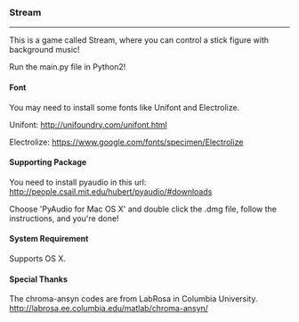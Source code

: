 ### Stream
-------

This is a game called Stream, where you can control a stick figure with background music!

Run the main.py file in Python2!

#### Font
You may need to install some fonts like Unifont and Electrolize.

Unifont: http://unifoundry.com/unifont.html

Electrolize: https://www.google.com/fonts/specimen/Electrolize

#### Supporting Package
You need to install pyaudio in this url:
http://people.csail.mit.edu/hubert/pyaudio/#downloads

Choose 'PyAudio for Mac OS X' and double click the .dmg file, follow the instructions, and you're done!

#### System Requirement
Supports OS X.

#### Special Thanks
The chroma-ansyn codes are from LabRosa in Columbia University.
http://labrosa.ee.columbia.edu/matlab/chroma-ansyn/


